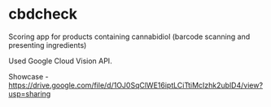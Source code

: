 # cbdcheck
Scoring app for products containing cannabidiol (barcode scanning and presenting ingredients) 

Used Google Cloud Vision API.

Showcase - https://drive.google.com/file/d/1OJ0SqClWE16iptLCiTtiMcIzhk2ublD4/view?usp=sharing
